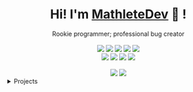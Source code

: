 <div align="center">
	<h1>Hi! I'm <a href="https://mathletedev.github.io">MathleteDev</a> 🐬 !</h1>
	<div>Rookie programmer; professional bug creator</div>
	<br />
	<a href="https://www.linux.org"><img src="https://img.shields.io/badge/OS-Linux-e06c75?style=flat&logo=linux" /></a>
	<a href="https://archlinux.org"><img src="https://img.shields.io/badge/DISTRO-Arch-56b6c2?style=flat&logo=arch-linux" /></a>
	<a href="https://xmonad.org"><img src="https://img.shields.io/badge/DE-XMonad-c678dd?style=flat&logo=haskell" /></a>
	<a href="https://neovim.io"><img src="https://img.shields.io/badge/IDE-Neovim-98c379?style=flat&logo=neovim" /></a>
	<a href="https://www.typescriptlang.org"><img src="https://img.shields.io/badge/LANG-TypeScript-61afef?style=flat&logo=typescript" /></a>
	<br />
	<a href="https://github.com/mathletedev"><img src="https://img.shields.io/github/stars/mathletedev?color=dcdfe4&label=GITHUB&style=flat&logo=github" /></a>
	<a href="mailto:mathletedev@gmail.com/"><img src="https://img.shields.io/badge/EMAIL-mathletedev@gmail.com-e06c75?style=flat&logo=gmail" /></a>
	<a href="https://discord.gg/RRfW8FrX3E"><img src="https://img.shields.io/discord/831364077875626015?color=61afef&label=DISCORD&logo=discord" /></a>
	<a href="https://youtube.com/channel/UCOaIT1nP-FhOFlhz2_fzJ1Q"><img src="https://img.shields.io/badge/YT-MathleteDev-dcdfe4?style=flat&logo=youtube" /></a>
	<br />
	<br />
	<img src="https://github-readme-stats.vercel.app/api?username=mathletedev&theme=radical&hide_title=true&hide_rank=true&show_icons=true&include_all_commits=true&line_height=24&hide_border=true" />
	<img src="https://github-readme-stats.vercel.app/api/top-langs/?username=mathletedev&theme=radical&hide_title=true&langs_count=8&layout=compact&hide_border=true" />
</div>

<details>
	<summary>Projects</summary>
	<ul>
		<li><a href="https://mathletedev.github.io">MathleteDev</a> - My portfolio website</li>
		<li><a href="https://lette.vercel.app">lette</a> - A quick and easy color palette maker</li>
		<li><a href="https://github.com/mathletedev/fynn">Fynn</a> - A Discord calculator bot</li>
		<li><a href="https://github.com/mathletedev/pinyin">Pinyin</a> - A command line Pinyin input tool</li>
		<li><a href="https://github.com/mathletedev/kotoamatsukami">kotoamatsukami</a> - A TypeScript machine learning library</li>
	</ul>
</details>
